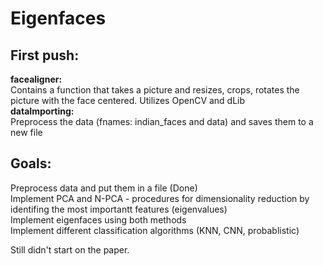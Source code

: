 # Eigenfaces

## First push:
**facealigner:**<br />
  Contains a function that takes a picture and resizes, crops, rotates the picture with the face centered. Utilizes OpenCV and dLib <br />
  **dataImporting:**<br />
  Preprocess the data (fnames: indian_faces and data) and saves them to a new file<br />
 
## Goals:
  Preprocess data and put them in a file (Done)<br />
  Implement PCA and N-PCA - procedures for dimensionality reduction by identifing the most importantt features (eigenvalues)<br />
  Implement eigenfaces using both methods<br />
  Implement different classification algorithms (KNN, CNN, probablistic)<br />
 
  
Still didn't start on the paper. <br />
